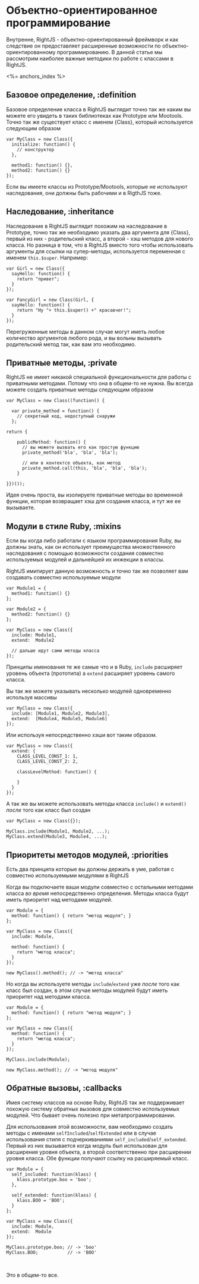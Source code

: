 # Объектно-ориентированное программирование

Внутренне, RightJS - объектно-ориентированный фреймворк и как следствие он предоставляет
расширенные возможности по объектно-ориентированному программированию. В данной статье
мы рассмотрим наиболее важные методики по работе с классами в RightJS.

<%= anchors_index %>


## Базовое определение, :definition

Базовое определение класса в RightJS выглядит точно так же каким вы можете его
увидеть в таких библиотеках как Prototype или Mootools. Точно так же существует
класс с именем {Class}, который используется следующим образом

    var MyClass = new Class({
      initialize: function() {
        // конструктор
      },
  
      method1: function() {},
      method2: function() {}
    });

Если вы имеете классы из Prototype/Mootools, которые не используют наследования,
они должны быть рабочими и в RigthJS тоже.


## Наследование, :inheritance

Наследование в RightJS выглядит похожим на наследование в Prototype, точно так же необходимо
указать два аргумента для {Class}, первый из них - родительский класс, а второй - хэш
методов для нового класса. Но разница в том, что в RightJS вместо того чтобы использовать
аргументы для ссылки на супер-методы, используется переменная с именем `this.$super`. Например:

    var Girl = new Class({
      sayHello: function() {
        return "привет";
      }
    });
    
    var FancyGirl = new Class(Girl, {
      sayHello: function() {
        return "Ну "+ this.$super() +" красавчег!";
      }
    });

Перегруженные методы в данном случае могут иметь любое количество аргументов любого рода,
и вы вольны вызывать родительский метод так, как вам это необходимо.


## Приватные методы, :private

RightJS не имеет никакой специальной функциональности для работы с приватными методами.
Потому что она в общем-то не нужна. Вы всегда можете создать приватные методы следующим
образом

    var MyClass = new Class((function() {
  
      var private_method = function() {
        // секретный код, недоступный снаружи
      };
      
    return {
      
        publicMethod: function() {
          // вы можете вызвать его как простую функцию
          private_method('bla', 'bla', 'bla');
          
          // или в контектсе объекта, как метод
          private_method.call(this, 'bla', 'bla', 'bla');
        }
    
    }})());

Идея очень проста, вы изолируете приватные методы во временной функции, которая возвращает
хэш для создания класса, и тут же ее вызываете.


## Модули в стиле Ruby, :mixins

Если вы когда либо работали с языком программирования Ruby, вы должны знать, как он использует
преимущества множественного наследования с помощью возможности создания совместно используемых
модулей и дальнейшей их инжекции в классы.

RightJS имитирует данную возможность и точно так же позволяет вам создавать совместно используемые модули

    var Module1 = {
      method1: function() {}
    };
    
    var Module2 = {
      method2: function() {}
    };
    
    var MyClass = new Class({
      include: Module1,
      extend:  Module2
    
      // дальше идут сами методы класса
    });

Принципы именования те же самые что и в Ruby, `include` расширяет уровень объекта (прототипа)
а `extend` расширяет уровень самого класса.

Вы так же можете указывать несколько модулей одновременно используя массивы

    var MyClass = new Class({
      include: [Module1, Module2, Module3],
      extend:  [Module4, Module5, Module6]
    });

Или используя непосредственно хэши вот таким образом.

    var MyClass = new Class({
      extend: {
        CLASS_LEVEL_CONST_1: 1,
        CLASS_LEVEL_CONST_2: 2,
      
        classLevelMethod: function() {
      
        }
      }
    });

А так же вы можете использовать методы класса `include()` и `extend()` _после_ того как
класс был создан

    var MyClass = new Class({});
    
    MyClass.include(Module1, Module2, ...);
    MyClass.extend(Module3, Module4, ...);



## Приоритеты методов модулей, :priorities

Есть два принципа которые вы должны держать в уме, работая с совместно используемыми модулями в RightJS

Когда вы подключаете ваши модули совместно с остальными методами класса _во время_
непосредственно определения. Методы класса будут иметь приоритет над методами модулей.

    var Module = {
      method: function() { return "метод модуля"; }
    };

    var MyClass = new Class({
      include: Module,
  
      method: function() {
        return "метод класса";
      }
    });
    
    new MyClass().method(); // -> "метод класса"

Но когда вы используете методы `include`/`extend` уже _после_ того как класс
был создан, в этом случае методы модулей будут иметь приоритет над методами
класса.

    var Module = {
      method: function() { return "метод модуля"; }
    };
    
    var MyClass = new Class({
      method: function() {
        return "метод класса";
      }
    });
    
    MyClass.include(Module);

    new MyClass.method(); // -> "метод модуля"  
    
    

## Обратные вызовы, :callbacks

Имея систему классов на основе Ruby, RightJS так же поддерживает похожую систему обратных
вызовов для совместно используемых модулей. Что бывает очень полезно при метапрограммировании.

Для использования этой возможности, вам необходимо создать методы с именами `selfIncluded`/`selfExtended`
или в случае использования стиля с подчеркиваниями `self_included`/`self_extended`. Первый из них
вызывается когда модуль был использован для расширения уровня объекта, а второй соответственно при
расширении уровня класса. Обе функции получают ссылку на расширяемый класс.

    var Module = {
      self_included: function(klass) {
        klass.prototype.boo = 'boo';
      },
    
      self_extended: function(klass) {
        klass.BOO = 'BOO';
      }
    };

    var MyClass = new Class({
      include: Module,
      extend:  Module
    });
    
    MyClass.prototype.boo; // -> 'boo'
    MyClass.BOO;           // -> 'BOO'


<p>&nbsp;</p>

<p>Это в общем-то все.</p>

